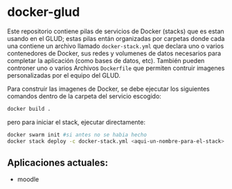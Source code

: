 # docker-glud

Este repositorio contiene pilas de servicios de Docker (stacks) que es estan usando en el GLUD; 
estas pilas entán organizadas por carpetas donde cada una contiene un archivo llamado `docker-stack.yml` que declara uno o varios
contenedores de Docker, sus redes y volumenes de datos necesarios para completar la aplicación (como bases de datos, etc).
También pueden controner uno o varios Archivos `Dockerfile` que permiten contruir imagenes personalizadas por el equipo del GLUD.

Para construir las imagenes de Docker, se debe ejecutar los siguientes comandos dentro de la carpeta del servicio escogido:

```bash
docker build .
```

pero para iniciar el stack, ejecutar directamente:

```bash
docker swarm init #si antes no se habia hecho
docker stack deploy -c docker-stack.yml <aqui-un-nombre-para-el-stack>
```
## Aplicaciones actuales:

- moodle

